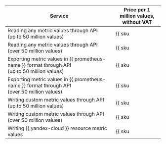 | Service | Price per 1 million values, <br>without VAT |
| ----- | ----- |
| Reading any metric values through API<br/>(up to 50 million values) | {{ sku|USD|monitoring.point.api.read|string }} |
| Reading any metric values through API<br/>(over 50 million values) | {{ sku|USD|monitoring.point.api.read|pricingRate.50|string }} |
| Exporting metric values in {{ prometheus-name }} format through API<br/>(up to 50 million values) | {{ sku|USD|monitoring.point.prometheus.export|string }} |
| Exporting metric values in {{ prometheus-name }} format through API<br/>(over 50 million values) | {{ sku|USD|monitoring.point.prometheus.export|pricingRate.50|string }} |
| Writing custom metric values through API<br/>(up to 50 million values) | {{ sku|USD|monitoring.point.write|string }} |
| Writing custom metric values through API<br/>(over 50 million values) | {{ sku|USD|monitoring.point.write|pricingRate.50|string }} |
| Writing {{ yandex-cloud }} resource metric values | {{ sku|USD|monitoring.point.dgauge.store|string }} |